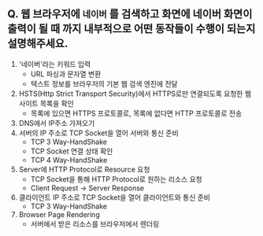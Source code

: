 ## Q. 웹 브라우저에 `네이버` 를 검색하고 화면에 네이버 화면이 출력이 될 때 까지 내부적으로 어떤 동작들이 수행이 되는지 설명해주세요.

1. '네이버'라는 키워드 입력
    - URL 파싱과 문자열 변환
    - 텍스트 정보를 브라우저의 기본 웹 검색 엔진에 전달
2. HSTS(Http Strict Transport Security)에서 HTTPS로만 연결되도록 요청한 웹사이트 목록을 확인 
    - 목록에 있으면 HTTPS 프로토콜로, 목록에 없다면 HTTP 프로토콜로 전송
3. DNS에서 IP주소 가져오기
4. 서버의 IP 주소로 TCP Socket을 열어 서버와 통신 준비
    - TCP 3 Way-HandShake
    - TCP Socket 연결 상태 확인
    - TCP 4 Way-HandShake
5. Server에 HTTP Protocol로 Resource 요청
    - TCP Socket을 통해 HTTP Protocol로 원하는 리소스 요청
    - Client Request -> Server Response
6. 클라이언트 IP 주소로 TCP Socket을 열어 클라이언트와 통신 준비
    - TCP 3 Way-HandShake
7. Browser Page Rendering
    - 서버에서 받은 리소스를 브라우저에서 렌더링
